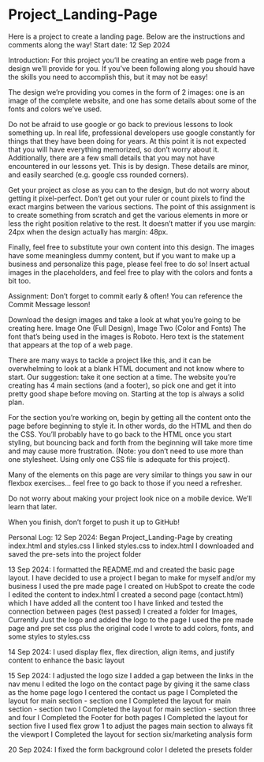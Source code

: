 # Project_Landing-Page
Here is a project to create a landing page. 
Below are the instructions and comments along the way!
Start date: 12 Sep 2024

Introduction:
For this project you’ll be creating an entire web page from a design we’ll provide for you. If you’ve been following along you should have the skills you need to accomplish this, but it may not be easy!

The design we’re providing you comes in the form of 2 images: one is an image of the complete website, and one has some details about some of the fonts and colors we’ve used.

Do not be afraid to use google or go back to previous lessons to look something up. In real life, professional developers use google constantly for things that they have been doing for years. At this point it is not expected that you will have everything memorized, so don’t worry about it. Additionally, there are a few small details that you may not have encountered in our lessons yet. This is by design. These details are minor, and easily searched (e.g. google css rounded corners).

Get your project as close as you can to the design, but do not worry about getting it pixel-perfect. Don’t get out your ruler or count pixels to find the exact margins between the various sections. The point of this assignment is to create something from scratch and get the various elements in more or less the right position relative to the rest. It doesn’t matter if you use margin: 24px when the design actually has margin: 48px.

Finally, feel free to substitute your own content into this design. The images have some meaningless dummy content, but if you want to make up a business and personalize this page, please feel free to do so! Insert actual images in the placeholders, and feel free to play with the colors and fonts a bit too.

Assignment:
Don’t forget to commit early & often! You can reference the Commit Message lesson!

Download the design images and take a look at what you’re going to be creating here. Image One (Full Design), Image Two (Color and Fonts)
    The font that’s being used in the images is Roboto.
    Hero text is the statement that appears at the top of a web page.

There are many ways to tackle a project like this, and it can be overwhelming to look at a blank HTML document and not know where to start. Our suggestion: take it one section at a time. The website you’re creating has 4 main sections (and a footer), so pick one and get it into pretty good shape before moving on. Starting at the top is always a solid plan.

For the section you’re working on, begin by getting all the content onto the page before beginning to style it. In other words, do the HTML and then do the CSS. You’ll probably have to go back to the HTML once you start styling, but bouncing back and forth from the beginning will take more time and may cause more frustration. (Note: you don’t need to use more than one stylesheet. Using only one CSS file is adequate for this project).

Many of the elements on this page are very similar to things you saw in our flexbox exercises… feel free to go back to those if you need a refresher.

Do not worry about making your project look nice on a mobile device. We’ll learn that later.

When you finish, don’t forget to push it up to GitHub!

Personal Log: 
12 Sep 2024: Began Project_Landing-Page by creating index.html and styles.css
    I linked styles.css to index.html
    I downloaded and saved the pre-sets into the project folder

13 Sep 2024: I formatted the README.md and created the basic page layout. 
    I have decided to use a project I began to make for myself and/or my business
    I used the pre made page I created on HubSpot to create the code
    I edited the content to index.html
    I created a second page (contact.html) which I have added all the content too
    I have linked and tested the connection between pages (test passed)
    I created a folder for Images, Currently Just the logo and added the logo to the page
    I used the pre made page and pre set css plus the original code I wrote to add colors, fonts, and some styles to styles.css

14 Sep 2024: I used display flex, flex direction, align items, and justify content to enhance the basic layout

15 Sep 2024: I adjusted the logo size
    I added a gap between the links in the nav menu
    I edited the logo on the contact page by giving it the same class as the home page logo
    I centered the contact us page
    I Completed the layout for main section - section one
    I Completed the layout for main section - section two
    I Completed the layout for main section - section three and four
    I Completed the Footer for both pages
    I Completed the layout for section five
    I used flex grow 1 to adjust the pages main section to always fit the viewport
    I Completed the layout for section six/marketing analysis form

20 Sep 2024: I fixed the form background color
    I deleted the presets folder